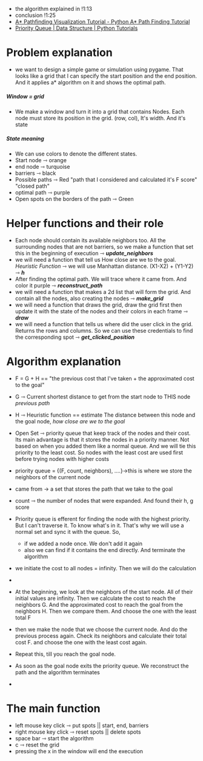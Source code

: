 - the algorithm explained in !1:13 
- conclusion !1:25
- [A* Pathfinding Visualization Tutorial - Python A* Path Finding Tutorial](https://youtu.be/JtiK0DOeI4A)
- [Priority Queue | Data Structure | Python Tutorials](https://youtu.be/wRvOzgt2ygs)

# Problem explanation 
- we want to design a simple game or simulation using pygame. That looks like a grid that I can specify the start position and the end position. And it applies a* algorithm on it and shows the optimal path.


##### Window = grid
- We make a window and turn it into a grid that contains Nodes. Each node must store its position in the grid. (row, col), It's width. And it's state

##### State meaning 
- We can use colors to denote the different states. 
- Start node ⇾ orange 
- end node ⇾ turquoise
- barriers ⇾ black
- Possible paths ⇾ Red "path that I considered and calculated it's F score" "closed path"
- optimal path ⇾ purple 
- Open spots on the borders of the path ⇾ Green  



# Helper functions and their role 
- Each node should contain its available neighbors too. All the surrounding nodes that are not barriers, so we make a function that set this in the beginning of execution ⇾ ***update_neighbors***
- we will need a function that tell us How close are we to the goal. *Heuristic Function* ⇾ we will use Manhattan distance. (X1-X2) + (Y1-Y2) ⇾ ***h***
- After finding the optimal path. We will trace where it came from. And color it purple ⇾ ***reconstruct_path***
- we will need a function that makes a 2d list that will form the grid. And contain all the nodes, also creating the nodes ⇾ ***make_grid***
- we will need a function that draws the grid, draw the grid first then update it with the state of the nodes and their colors in each frame ⇾ ***draw***
- we will need a function that tells us where did the user click in the grid. Returns the rows and columns. So we can use these credentials to find the corresponding spot ⇾ ***get_clicked_position***




# Algorithm explanation 
- F = G + H == "the previous cost that I've taken + the approximated cost to the goal"
- G ⇾ Current shortest distance to get from the start node to THIS node *previous path*
- H ⇾ Heuristic function == estimate The distance between this node and the goal node, *how close are we to the goal* 


- Open Set ⇾ priority queue that keep track of the nodes and their cost. Its main advantage is that it stores the nodes in a priority manner. Not based on when you added them like a normal queue. And we will tie this priority to the least cost. So nodes with the least cost are used first before trying nodes with higher costs 
- priority queue = {(F, count, neighbors), ....}→this is where we store the neighbors of the current node 
- came from → a set that stores the path that we take to the goal
- count ⇾ the number of nodes that were expanded. And found their h, g score
- Priority queue is efferent for finding the node with the highest priority. But I can't traverse it. To know what's in it. That's why we will use a normal set and sync it with the queue. So, 
	- if we added a node once. We don't add it again 
	- also we can find if it contains the end directly. And terminate the algorithm
- we initiate the cost to all nodes = infinity. Then we will do the calculation 
- 


- At the beginning, we look at the neighbors of the start node. All of their initial values are infinity. Then we calculate the cost to reach the neighbors G. And the approximated cost to reach the goal from the neighbors H. Then we compare them. And choose the one with the least total F
- then we make the node that we choose the current node. And do the previous process again. Check its neighbors and calculate their total cost F. and choose the one with the least cost again. 
- Repeat this, till you reach the goal node. 
- As soon as the goal node exits the priority queue. We reconstruct the path and the algorithm terminates 
- 


# The main function 
- left mouse key click ⇾ put spots || start, end, barriers
- right mouse key click ⇾ reset spots || delete spots 
- space bar ⇾ start the algorithm
- c ⇾ reset the grid 
- pressing the x in the window will end the execution 




